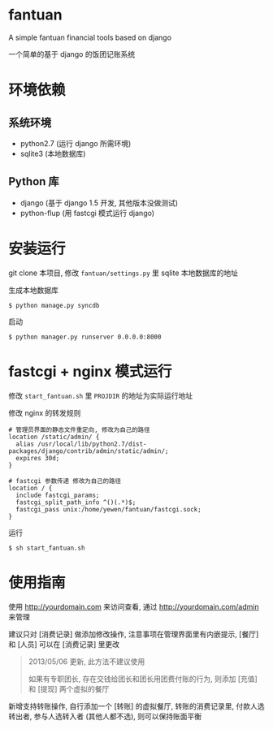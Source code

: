 fantuan
=======

A simple fantuan financial tools based on django

一个简单的基于 django 的饭团记账系统

环境依赖
========

系统环境
--------
* python2.7 (运行 django 所需环境)
* sqlite3 (本地数据库)

Python 库
---------
* django (基于 django 1.5 开发, 其他版本没做测试)
* python-flup (用 fastcgi 模式运行 django)

安装运行
========

git clone 本项目, 修改 `fantuan/settings.py` 里 sqlite 本地数据库的地址

生成本地数据库

    $ python manage.py syncdb

启动

    $ python manager.py runserver 0.0.0.0:8000

fastcgi + nginx 模式运行
=============================

修改 `start_fantuan.sh` 里 `PROJDIR` 的地址为实际运行地址

修改 nginx 的转发规则

    # 管理员界面的静态文件重定向, 修改为自己的路径
    location /static/admin/ {
      alias /usr/local/lib/python2.7/dist-packages/django/contrib/admin/static/admin/;
      expires 30d;
    }

    # fastcgi 参数传递 修改为自己的路径
    location / {
      include fastcgi_params;
      fastcgi_split_path_info ^()(.*)$;
      fastcgi_pass unix:/home/yewen/fantuan/fastcgi.sock;
    }

运行

    $ sh start_fantuan.sh

使用指南
========

使用 http://yourdomain.com 来访问查看, 通过 http://yourdomain.com/admin 来管理

建议只对 [消费记录] 做添加修改操作, 注意事项在管理界面里有内嵌提示, [餐厅] 和 [人员] 可以在 [消费记录] 里更改

> 2013/05/06 更新, 此方法不建议使用
>
> 如果有专职团长, 存在交钱给团长和团长用团费付账的行为, 则添加 [充值] 和 [提现] 两个虚拟的餐厅

新增支持转账操作, 自行添加一个 [转账] 的虚拟餐厅, 转账的消费记录里, 付款人选转出者, 参与人选转入者 (其他人都不选), 则可以保持账面平衡
